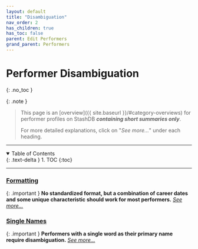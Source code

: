 ```yaml
---
layout: default
title: "Disambiguation"
nav_order: 2
has_children: true
has_toc: false
parent: Edit Performers
grand_parent: Performers
---
```


# Performer Disambiguation
{: .no_toc }

{: .note }
>
> This page is an [overview]({{ site.baseurl }}/#category-overviews) for performer profiles on StashDB ***containing short summaries only***.
> 
> For more detailed explanations, click on "*See more...*" under each heading.

***

<details open markdown="block">
  <summary>
    Table of Contents
  </summary>
  {: .text-delta }
1. TOC
{:toc}
</details>

***

### [Formatting](disambiguation-formatting)

{: .important }
**No standardized format, but a combination of career dates and some unique characteristic should work for most performers.** *[See more...](disambiguation-formatting)*


### [Single Names](disambiguating-single-names)

{: .important }
**Performers with a single word as their primary name require disambiguation.** *[See more...](disambiguating-single-names)*
